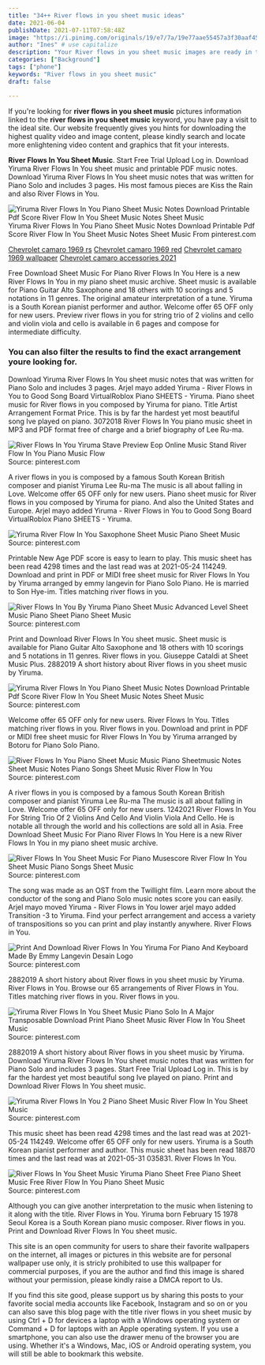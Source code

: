 ```yaml
---
title: "34++ River flows in you sheet music ideas"
date: 2021-06-04
publishDate: 2021-07-11T07:58:48Z
image: "https://i.pinimg.com/originals/19/e7/7a/19e77aae55457a3f30aaf45408a761c6.jpg"
author: "Ines" # use capitalize
description: "Your River flows in you sheet music images are ready in this website. River flows in you sheet music are a topic that is being searched for and liked by netizens today. You can Get the River flows in you sheet music files here. Get all free vectors."
categories: ["Background"]
tags: ["phone"]
keywords: "River flows in you sheet music"
draft: false

---
```


If you're looking for **river flows in you sheet music** pictures information linked to the **river flows in you sheet music** keyword, you have pay a visit to the ideal  site.  Our website frequently  gives you  hints  for downloading  the highest  quality video and image  content, please kindly search and locate more enlightening video content and graphics  that fit your interests.

**River Flows In You Sheet Music**. Start Free Trial Upload Log in. Download Yiruma River Flows In You sheet music and printable PDF music notes. Download Yiruma River Flows In You sheet music notes that was written for Piano Solo and includes 3 pages. His most famous pieces are Kiss the Rain and also River Flows in You.

![Yiruma River Flows In You Piano Sheet Music Notes Download Printable Pdf Score River Flow In You Sheet Music Notes Sheet Music](https://i.pinimg.com/originals/f8/18/e4/f818e4ab5490b62063885cc6526e2d35.png "Yiruma River Flows In You Piano Sheet Music Notes Download Printable Pdf Score River Flow In You Sheet Music Notes Sheet Music")
Yiruma River Flows In You Piano Sheet Music Notes Download Printable Pdf Score River Flow In You Sheet Music Notes Sheet Music From pinterest.com

[Chevrolet camaro 1969 rs](/chevrolet-camaro-1969-rs/)
[Chevrolet camaro 1969 red](/chevrolet-camaro-1969-red/)
[Chevrolet camaro 1969 wallpaper](/chevrolet-camaro-1969-wallpaper/)
[Chevrolet camaro accessories 2021](/chevrolet-camaro-accessories-2021/)

Free Download Sheet Music For Piano River Flows In You Here is a new River Flows In You in my piano sheet music archive. Sheet music is available for Piano Guitar Alto Saxophone and 18 others with 10 scorings and 5 notations in 11 genres. The original amateur interpretation of a tune. Yiruma is a South Korean pianist performer and author. Welcome offer 65 OFF only for new users. Preview river flows in you for string trio of 2 violins and cello and violin viola and cello is available in 6 pages and compose for intermediate difficulty.

### You can also filter the results to find the exact arrangement youre looking for.

Download Yiruma River Flows In You sheet music notes that was written for Piano Solo and includes 3 pages. Arjel mayo added Yiruma - River Flows in You to Good Song Board VirtualRoblox Piano SHEETS - Yiruma. Piano sheet music for River flows in you composed by Yiruma for piano. Title Artist Arrangement Format Price. This is by far the hardest yet most beautiful song Ive played on piano. 3072018 River Flows In You piano music sheet in MP3 and PDF format free of charge and a brief biography of Lee Ru-ma.


![River Flows In You Yiruma Stave Preview Eop Online Music Stand River Flow In You Piano Music Flow](https://i.pinimg.com/originals/fe/fc/2b/fefc2b830e21cbdc47d1ec09b97625fa.png "River Flows In You Yiruma Stave Preview Eop Online Music Stand River Flow In You Piano Music Flow")
Source: pinterest.com

A river flows in you is composed by a famous South Korean British composer and pianist Yiruma Lee Ru-ma The music is all about falling in Love. Welcome offer 65 OFF only for new users. Piano sheet music for River flows in you composed by Yiruma for piano. And also the United States and Europe. Arjel mayo added Yiruma - River Flows in You to Good Song Board VirtualRoblox Piano SHEETS - Yiruma.

![Yiruma River Flow In You Saxophone Sheet Music Piano Sheet Music](https://i.pinimg.com/originals/3d/d9/05/3dd905805f90516ef04aa0c06cbde5c1.png "Yiruma River Flow In You Saxophone Sheet Music Piano Sheet Music")
Source: pinterest.com

Printable New Age PDF score is easy to learn to play. This music sheet has been read 4298 times and the last read was at 2021-05-24 114249. Download and print in PDF or MIDI free sheet music for River Flows In You by Yiruma arranged by emmy langevin for Piano Solo Piano. He is married to Son Hye-im. Titles matching river flows in you.

![River Flows In You By Yiruma Piano Sheet Music Advanced Level Sheet Music Piano Sheet Piano Sheet Music](https://i.pinimg.com/originals/e5/aa/15/e5aa156d41b3a1a030b0ef7684520315.jpg "River Flows In You By Yiruma Piano Sheet Music Advanced Level Sheet Music Piano Sheet Piano Sheet Music")
Source: pinterest.com

Print and Download River Flows In You sheet music. Sheet music is available for Piano Guitar Alto Saxophone and 18 others with 10 scorings and 5 notations in 11 genres. River flows in you. Giuseppe Cataldi at Sheet Music Plus. 2882019 A short history about River flows in you sheet music by Yiruma.

![Yiruma River Flows In You Piano Sheet Music Notes Download Printable Pdf Score River Flow In You Sheet Music Notes Sheet Music](https://i.pinimg.com/originals/f8/18/e4/f818e4ab5490b62063885cc6526e2d35.png "Yiruma River Flows In You Piano Sheet Music Notes Download Printable Pdf Score River Flow In You Sheet Music Notes Sheet Music")
Source: pinterest.com

Welcome offer 65 OFF only for new users. River Flows In You. Titles matching river flows in you. River flows in you. Download and print in PDF or MIDI free sheet music for River Flows In You by Yiruma arranged by Botoru for Piano Solo Piano.

![River Flows In You Piano Sheet Music Music Piano Sheetmusic Notes Sheet Music Notes Piano Songs Sheet Music River Flow In You](https://i.pinimg.com/originals/ac/49/91/ac49917361b74c39875985dd0906637c.png "River Flows In You Piano Sheet Music Music Piano Sheetmusic Notes Sheet Music Notes Piano Songs Sheet Music River Flow In You")
Source: pinterest.com

A river flows in you is composed by a famous South Korean British composer and pianist Yiruma Lee Ru-ma The music is all about falling in Love. Welcome offer 65 OFF only for new users. 1242021 River Flows In You For String Trio Of 2 Violins And Cello And Violin Viola And Cello. He is notable all through the world and his collections are sold all in Asia. Free Download Sheet Music For Piano River Flows In You Here is a new River Flows In You in my piano sheet music archive.

![River Flows In You Sheet Music For Piano Musescore River Flow In You Sheet Music Piano Songs Sheet Music](https://i.pinimg.com/originals/42/07/0c/42070c8c2ed4652e9dc32cc256e6cb88.png "River Flows In You Sheet Music For Piano Musescore River Flow In You Sheet Music Piano Songs Sheet Music")
Source: pinterest.com

The song was made as an OST from the Twillight film. Learn more about the conductor of the song and Piano Solo music notes score you can easily. Arjel mayo moved Yiruma - River Flows in You lower arjel mayo added Transition -3 to Yiruma. Find your perfect arrangement and access a variety of transpositions so you can print and play instantly anywhere. River Flows in You.

![Print And Download River Flows In You Yiruma For Piano And Keyboard Made By Emmy Langevin Desain Logo](https://i.pinimg.com/originals/a8/43/1d/a8431d3b53216b6c47f9a9ce52004b8f.png "Print And Download River Flows In You Yiruma For Piano And Keyboard Made By Emmy Langevin Desain Logo")
Source: pinterest.com

2882019 A short history about River flows in you sheet music by Yiruma. River Flows in You. Browse our 65 arrangements of River Flows in You. Titles matching river flows in you. River flows in you.

![Yiruma River Flows In You Sheet Music Piano Solo In A Major Transposable Download Print Piano Sheet Music River Flow In You Sheet Music](https://i.pinimg.com/originals/20/8f/69/208f69ae6bb7cbaa35113664577ba68d.gif "Yiruma River Flows In You Sheet Music Piano Solo In A Major Transposable Download Print Piano Sheet Music River Flow In You Sheet Music")
Source: pinterest.com

2882019 A short history about River flows in you sheet music by Yiruma. Download Yiruma River Flows In You sheet music notes that was written for Piano Solo and includes 3 pages. Start Free Trial Upload Log in. This is by far the hardest yet most beautiful song Ive played on piano. Print and Download River Flows In You sheet music.

![Yiruma River Flows In You 2 Piano Sheet Music River Flow In You Sheet Music](https://i.pinimg.com/originals/1d/5f/d5/1d5fd54f2774123e0527a9e96871883c.png "Yiruma River Flows In You 2 Piano Sheet Music River Flow In You Sheet Music")
Source: pinterest.com

This music sheet has been read 4298 times and the last read was at 2021-05-24 114249. Welcome offer 65 OFF only for new users. Yiruma is a South Korean pianist performer and author. This music sheet has been read 18870 times and the last read was at 2021-05-31 035831. River Flows In You.

![River Flows In You Sheet Music Yiruma Piano Sheet Free Piano Sheet Music Free River Flow In You Piano Sheet Music](https://i.pinimg.com/originals/19/e7/7a/19e77aae55457a3f30aaf45408a761c6.jpg "River Flows In You Sheet Music Yiruma Piano Sheet Free Piano Sheet Music Free River Flow In You Piano Sheet Music")
Source: pinterest.com

Although you can give another interpretation to the music when listening to it along with the title. River Flows in You. Yiruma born February 15 1978 Seoul Korea is a South Korean piano music composer. River flows in you. Print and Download River Flows In You sheet music.

This site is an open community for users to share their favorite wallpapers on the internet, all images or pictures in this website are for personal wallpaper use only, it is stricly prohibited to use this wallpaper for commercial purposes, if you are the author and find this image is shared without your permission, please kindly raise a DMCA report to Us.

If you find this site good, please support us by sharing this posts to your favorite social media accounts like Facebook, Instagram and so on or you can also save this blog page with the title river flows in you sheet music by using Ctrl + D for devices a laptop with a Windows operating system or Command + D for laptops with an Apple operating system. If you use a smartphone, you can also use the drawer menu of the browser you are using. Whether it's a Windows, Mac, iOS or Android operating system, you will still be able to bookmark this website.

